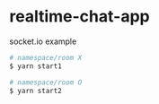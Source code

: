 # realtime-chat-app
socket.io example

```bash
# namespace/room X
$ yarn start1

# namespace/room O
$ yarn start2
